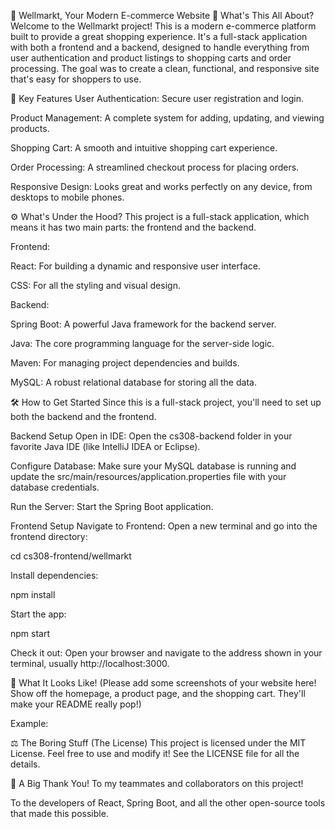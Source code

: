 🛒 Wellmarkt, Your Modern E-commerce Website
📝 What's This All About?
Welcome to the Wellmarkt project! This is a modern e-commerce platform built to provide a great shopping experience. It's a full-stack application with both a frontend and a backend, designed to handle everything from user authentication and product listings to shopping carts and order processing. The goal was to create a clean, functional, and responsive site that's easy for shoppers to use.

🚀 Key Features
User Authentication: Secure user registration and login.

Product Management: A complete system for adding, updating, and viewing products.

Shopping Cart: A smooth and intuitive shopping cart experience.

Order Processing: A streamlined checkout process for placing orders.

Responsive Design: Looks great and works perfectly on any device, from desktops to mobile phones.

⚙️ What's Under the Hood?
This project is a full-stack application, which means it has two main parts: the frontend and the backend.

Frontend:

React: For building a dynamic and responsive user interface.

CSS: For all the styling and visual design.

Backend:

Spring Boot: A powerful Java framework for the backend server.

Java: The core programming language for the server-side logic.

Maven: For managing project dependencies and builds.

MySQL: A robust relational database for storing all the data.

🛠️ How to Get Started
Since this is a full-stack project, you'll need to set up both the backend and the frontend.

Backend Setup
Open in IDE: Open the cs308-backend folder in your favorite Java IDE (like IntelliJ IDEA or Eclipse).

Configure Database: Make sure your MySQL database is running and update the src/main/resources/application.properties file with your database credentials.

Run the Server: Start the Spring Boot application.

Frontend Setup
Navigate to Frontend: Open a new terminal and go into the frontend directory:

cd cs308-frontend/wellmarkt

Install dependencies:

npm install

Start the app:

npm start

Check it out:
Open your browser and navigate to the address shown in your terminal, usually http://localhost:3000.

📸 What It Looks Like!
(Please add some screenshots of your website here! Show off the homepage, a product page, and the shopping cart. They'll make your README really pop!)

Example:

⚖️ The Boring Stuff (The License)
This project is licensed under the MIT License. Feel free to use and modify it! See the LICENSE file for all the details.

🙏 A Big Thank You!
To my teammates and collaborators on this project!

To the developers of React, Spring Boot, and all the other open-source tools that made this possible.
